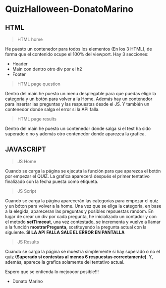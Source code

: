 # QuizHalloween-DonatoMarino

## HTML
>HTML home

He puesto un contenedor para todos los elementos (En los 3 HTML), de forma que el contenido ocupe el 100% del viewport.
Hay 3 secciones:

- Header
- Main con dentro otro div por el h2
- Footer

> HTML page question

Dentro del main he puesto un menu desplegable para que puedas eligir la categoria y un botón para volver a la Home.
Además hay un contenedor para insertar las preguntas y las respuestas desde el JS.
Y también un contenedor donde salga el error si la API falla.

> HTML page results

Dentro del main he puesto un contenedor donde salga si el test ha sido superado o no y además otro contenedor donde aparezca la grafica.


## JAVASCRIPT
> JS Home

Cuando se carga la página se ejecuta la función para que aparezca el botón por empezar el QUIZ. La grafica aparecerá después el primer tentativo finalizado con la fecha puesta como etiqueta.

> JS Script

Cuando se carga la página aparecerán las categorias para empezar el quiz y un bóton para volver a la home.
Una vez que se eliga la categoria, en base a la elegida, apareceran las preguntas y posibles repsuestas random.
En lugar de crear un div por cada pregunta, he inicializado un contador y con el metodo **setTimeout**, una vez contestado, se incrementa y vuelve a llamar a la función **mostrarPregunta**, sostituyendo la pregunta actual con la siguiente.
**SI LA API FALLA SALE EL ERROR EN PANTALLA**

> JS Results

Cuando se carga la página se muestra simplemente si hay superado o no el quiz **(Superado si contestas al menos 6 respuestas correctamente)**.
Y, además, aparece la grafica solamente del tentativo actual.


Espero que se entienda lo mejoooor posible!!! 
- Donato Marino
